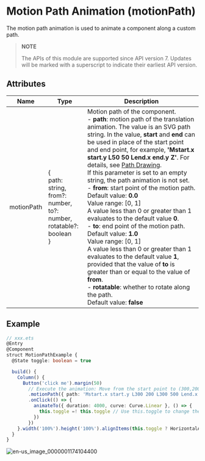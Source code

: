 # Motion Path Animation (motionPath)

The motion path animation is used to animate a component along a custom path.

>  **NOTE**
>
> The APIs of this module are supported since API version 7. Updates will be marked with a superscript to indicate their earliest API version.


## Attributes

| Name| Type| Description|
| -------- | -------- | -------- |
| motionPath | {<br>path: string,<br>from?: number,<br>to?: number,<br>rotatable?: boolean<br>} | Motion path of the component.<br>- **path**: motion path of the translation animation. The value is an SVG path string. In the value, **start** and **end** can be used in place of the start point and end point, for example, **'Mstart.x start.y L50 50 Lend.x end.y Z'**. For details, see [Path Drawing](../../ui/ui-js-components-svg-path.md).<br>If this parameter is set to an empty string, the path animation is not set.<br>- **from**: start point of the motion path.<br>Default value: **0.0**<br>Value range: [0, 1]<br>A value less than 0 or greater than 1 evaluates to the default value **0**.<br>- **to**: end point of the motion path.<br>Default value: **1.0**<br>Value range: [0, 1]<br>A value less than 0 or greater than 1 evaluates to the default value **1**, provided that the value of **to** is greater than or equal to the value of **from**.<br>- **rotatable**: whether to rotate along the path.<br>Default value: **false**|


## Example

```ts
// xxx.ets
@Entry
@Component
struct MotionPathExample {
  @State toggle: boolean = true

  build() {
    Column() {
      Button('click me').margin(50)
        // Execute the animation: Move from the start point to (300,200), then to (300,500), and finally to the end point.
        .motionPath({ path: 'Mstart.x start.y L300 200 L300 500 Lend.x end.y', from: 0.0, to: 1.0, rotatable: true })
        .onClick(() => {
          animateTo({ duration: 4000, curve: Curve.Linear }, () => {
            this.toggle =! this.toggle // Use this.toggle to change the position of the component.
          })
        })
    }.width('100%').height('100%').alignItems(this.toggle ? HorizontalAlign.Start : HorizontalAlign.Center)
  }
}
```

![en-us_image_0000001174104400](figures/en-us_image_0000001174104400.gif)
